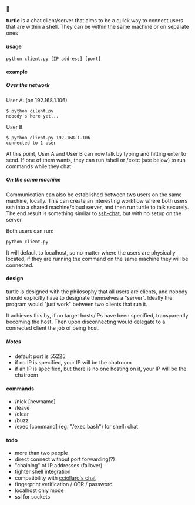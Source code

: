 :turtle:

**turtle** is a chat client/server that aims to be a quick way to connect users that are within a shell. They can be within the same machine or on separate ones

#### usage
```
python client.py [IP address] [port]
```

#### example
##### Over the network
User A: (on 192.168.1.106)
```
$ python cilent.py
nobody's here yet...
```
User B:
```
$ python client.py 192.168.1.106
connected to 1 user
```
At this point, User A and User B can now talk by typing and hitting enter to send. If one of them wants, they can run /shell or /exec (see below) to run commands while they chat.

##### On the same machine
Communication can also be established between two users on the same machine, locally. This can create an interesting workflow where both users ssh into a shared machine/cloud server, and then run turtle to talk securely. The end result is something similar to [ssh-chat](https://github.com/shazow/ssh-chat), but with no setup on the server.

Both users can run:
```
python client.py
```
It will default to localhost, so no matter where the users are physically located, if they are running the command on the same machine they will be connected.

#### design
turtle is designed with the philosophy that all users are clients, and nobody should explicitly have to designate themselves a "server". Ideally the program would "just work" between two clients that run it.

It achieves this by, if no target hosts/IPs have been specified, transparently becoming the host. Then upon disconnecting would delegate to a connected client the job of being host.

##### Notes
- default port is 55225
- if no IP is specified, your IP will be the chatroom
- if an IP is specified, but there is no one hosting on it, your IP will be the chatroom

#### commands
- /nick [newname]
- /leave
- /clear
- /buzz
- /exec [command] (eg. "/exec bash") for shell+chat

#### todo
- more than two people
- direct connect without port forwarding(?)
- "chaining" of IP addresses (failover)
- tighter shell integration
- compatibility with [cciollaro's chat](https://github.com/cciollaro/chat)
- fingerprint verification / OTR / password
- localhost only mode
- ssl for sockets
